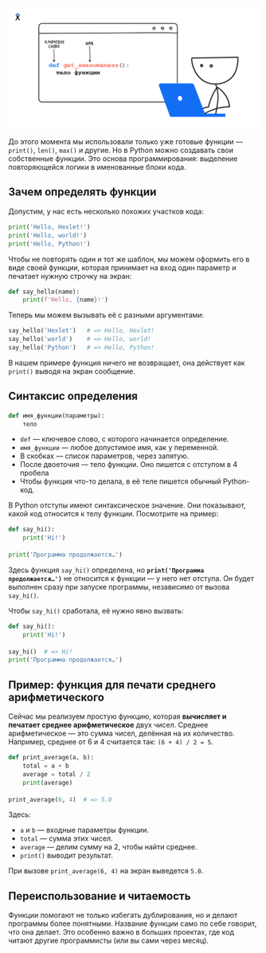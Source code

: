 ![определение-функции](./assets/define_python.png)

До этого момента мы использовали только уже готовые функции — `print()`, `len()`, `max()` и другие. Но в Python можно создавать свои собственные функции. Это основа программирования: выделение повторяющейся логики в именованные блоки кода.

## Зачем определять функции

Допустим, у нас есть несколько похожих участков кода:

```python
print('Hello, Hexlet!')
print('Hello, world!')
print('Hello, Python!')
```

Чтобы не повторять один и тот же шаблон, мы можем оформить его в виде своей функции, которая принимает на вход один параметр и печатает нужную строчку на экран:

```python
def say_hello(name):
    print(f'Hello, {name}!')
```

Теперь мы можем вызывать её с разными аргументами:

```python
say_hello('Hexlet')   # => Hello, Hexlet!
say_hello('world')    # => Hello, world!
say_hello('Python')   # => Hello, Python!
```

В нашем примере функция ничего не возвращает, она действует как `print()` выводя на экран сообщение.

## Синтаксис определения

```python
def имя_функции(параметры):
    тело
```

- `def` — ключевое слово, с которого начинается определение.
- `имя_функции` — любое допустимое имя, как у переменной.
- В скобках — список параметров, через запятую.
- После двоеточия — тело функции. Оно пишется с отступом в 4 пробела
- Чтобы функция что-то делала, в её теле пишется обычный Python-код.

В Python отступы имеют синтаксическое значение. Они показывают, какой код относится к телу функции. Посмотрите на пример:

```python
def say_hi():
    print('Hi!')

print('Программа продолжается…')
```

Здесь функция `say_hi()` определена, но **`print('Программа продолжается…')`** не относится к функции — у него нет отступа. Он будет выполнен сразу при запуске программы, независимо от вызова `say_hi()`.

Чтобы `say_hi()` сработала, её нужно явно вызвать:

```python
def say_hi():
    print('Hi!')

say_hi()  # => Hi!
print('Программа продолжается…')
```

## Пример: функция для печати среднего арифметического

Сейчас мы реализуем простую функцию, которая **вычисляет и печатает среднее арифметическое** двух чисел. Среднее арифметическое — это сумма чисел, делённая на их количество. Например, среднее от 6 и 4 считается так: `(6 + 4) / 2 = 5`.

```python
def print_average(a, b):
    total = a + b
    average = total / 2
    print(average)

print_average(6, 4)  # => 5.0
```

Здесь:

- `a` и `b` — входные параметры функции.
- `total` — сумма этих чисел.
- `average` — делим сумму на 2, чтобы найти среднее.
- `print()` выводит результат.

При вызове `print_average(6, 4)` на экран выведется `5.0`.

## Переиспользование и читаемость

Функции помогают не только избегать дублирования, но и делают программы более понятными. Название функции само по себе говорит, что она делает. Это особенно важно в больших проектах, где код читают другие программисты (или вы сами через месяц).
